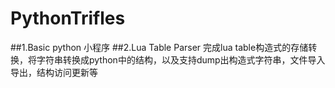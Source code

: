# PythonTrifles
##1.Basic
python 小程序
##2.Lua Table Parser
完成lua table构造式的存储转换，将字符串转换成python中的结构，以及支持dump出构造式字符串，文件导入导出，结构访问更新等